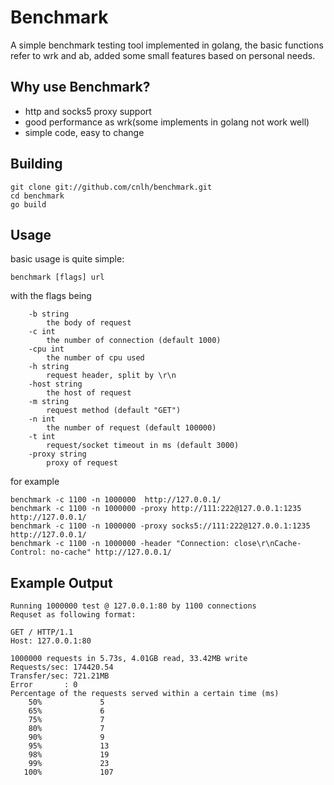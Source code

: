 # Benchmark
A simple benchmark testing tool implemented in golang, the basic functions refer to wrk and ab, added some small features based on personal needs.
## Why use Benchmark?
- http and socks5 proxy support
- good performance as wrk(some implements in golang not work well)
- simple code, easy to change
## Building

```shell script
git clone git://github.com/cnlh/benchmark.git
cd benchmark
go build
```
## Usage

basic usage is quite simple:
```shell script
benchmark [flags] url
```

with the flags being
```shell script
    -b string
      	the body of request
    -c int
      	the number of connection (default 1000)
    -cpu int
      	the number of cpu used
    -h string
      	request header, split by \r\n
    -host string
      	the host of request
    -m string
      	request method (default "GET")
    -n int
      	the number of request (default 100000)
    -t int
      	request/socket timeout in ms (default 3000)
    -proxy string
    	proxy of request
```
for example
```shell script
benchmark -c 1100 -n 1000000  http://127.0.0.1/
benchmark -c 1100 -n 1000000 -proxy http://111:222@127.0.0.1:1235 http://127.0.0.1/
benchmark -c 1100 -n 1000000 -proxy socks5://111:222@127.0.0.1:1235 http://127.0.0.1/
benchmark -c 1100 -n 1000000 -header "Connection: close\r\nCache-Control: no-cache" http://127.0.0.1/
```

## Example Output
```shell script
Running 1000000 test @ 127.0.0.1:80 by 1100 connections
Requset as following format:

GET / HTTP/1.1
Host: 127.0.0.1:80

1000000 requests in 5.73s, 4.01GB read, 33.42MB write
Requests/sec: 174420.54
Transfer/sec: 721.21MB
Error       : 0
Percentage of the requests served within a certain time (ms)
    50%				5
    65%				6
    75%				7
    80%				7
    90%				9
    95%				13
    98%				19
    99%				23
   100%				107
```
